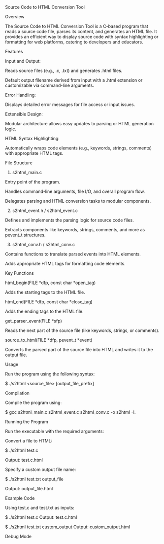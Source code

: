 Source Code to HTML Conversion Tool

Overview

The Source Code to HTML Conversion Tool is a C-based program that reads a source code file, parses its content, and generates an HTML file. It provides an efficient way to display source code with syntax highlighting or formatting for web platforms, catering to developers and educators.

Features

Input and Output:

Reads source files (e.g., .c, .txt) and generates .html files.

Default output filename derived from input with a .html extension or customizable via command-line arguments.

Error Handling:

Displays detailed error messages for file access or input issues.

Extensible Design:

Modular architecture allows easy updates to parsing or HTML generation logic.

HTML Syntax Highlighting:

Automatically wraps code elements (e.g., keywords, strings, comments) with appropriate HTML tags.

File Structure

1. s2html_main.c

Entry point of the program.

Handles command-line arguments, file I/O, and overall program flow.

Delegates parsing and HTML conversion tasks to modular components.

2. s2html_event.h / s2html_event.c

Defines and implements the parsing logic for source code files.

Extracts components like keywords, strings, comments, and more as pevent_t structures.

3. s2html_conv.h / s2html_conv.c

Contains functions to translate parsed events into HTML elements.

Adds appropriate HTML tags for formatting code elements.

Key Functions

html_begin(FILE *dfp, const char *open_tag)

Adds the starting tags to the HTML file.

html_end(FILE *dfp, const char *close_tag)

Adds the ending tags to the HTML file.

get_parser_event(FILE *sfp)

Reads the next part of the source file (like keywords, strings, or comments).

source_to_html(FILE *dfp, pevent_t *event)

Converts the parsed part of the source file into HTML and writes it to the output file.

Usage

Run the program using the following syntax:

$ ./s2html <source_file> [output_file_prefix]

Compilation

Compile the program using:

$ gcc s2html_main.c s2html_event.c s2html_conv.c -o s2html -I.

Running the Program

Run the executable with the required arguments:

Convert a file to HTML:

$ ./s2html test.c

Output: test.c.html

Specify a custom output file name:

$ ./s2html test.txt output_file

Output: output_file.html

Example Code

Using test.c and test.txt as inputs:

$ ./s2html test.c
Output: test.c.html

$ ./s2html test.txt custom_output
Output: custom_output.html

Debug Mode
